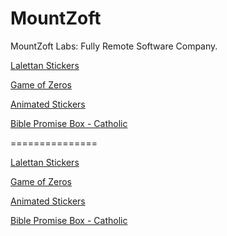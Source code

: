 # MountZoft
MountZoft Labs: Fully Remote Software Company.

[Lalettan Stickers](https://play.google.com/store/apps/details?id=com.mountzoft.lalettanstickersforwhatsapp)

[Game of Zeros](https://play.google.com/store/apps/details?id=com.mountzoft.gameofzeros)

[Animated Stickers](https://play.google.com/store/apps/details?id=com.mountzoft.animatedstickersforwhatsapp)

[Bible Promise Box - Catholic](https://play.google.com/store/apps/details?id=com.inc.mountzoft.randombibleversegeneratorapp)

===============

[Lalettan Stickers](https://play.google.com/store/apps/details?id=com.mountzoft.lalettanstickersforwhatsapp)

[Game of Zeros](https://play.google.com/store/apps/details?id=com.mountzoft.gameofzeros)

[Animated Stickers](https://play.google.com/store/apps/details?id=com.mountzoft.animatedstickersforwhatsapp)

[Bible Promise Box - Catholic](https://play.google.com/store/apps/details?id=com.inc.mountzoft.randombibleversegeneratorapp)
